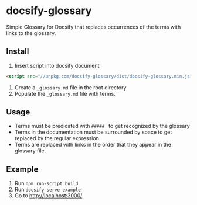 # docsify-glossary
Simple Glossary for Docsify that replaces occurrences of the terms with links to the glossary.

## Install
1. Insert script into docsify document
```html
<script src="//unpkg.com/docsify-glossary/dist/docsify-glossary.min.js"></script>
```
1. Create a `_glossary.md` file in the root directory
1. Populate the `_glossary.md` file with terms.

## Usage
* Terms must be predicated with `##### ` to get recognized by the glossary
* Terms in the documentation must be surrounded by space to get replaced by the regular expression
* Terms are replaced with links in the order that they appear in the glossary file.

## Example 
1. Run `npm run-script build`
1. Run `docsify serve example`
1. Go to [http://localhost:3000/]()